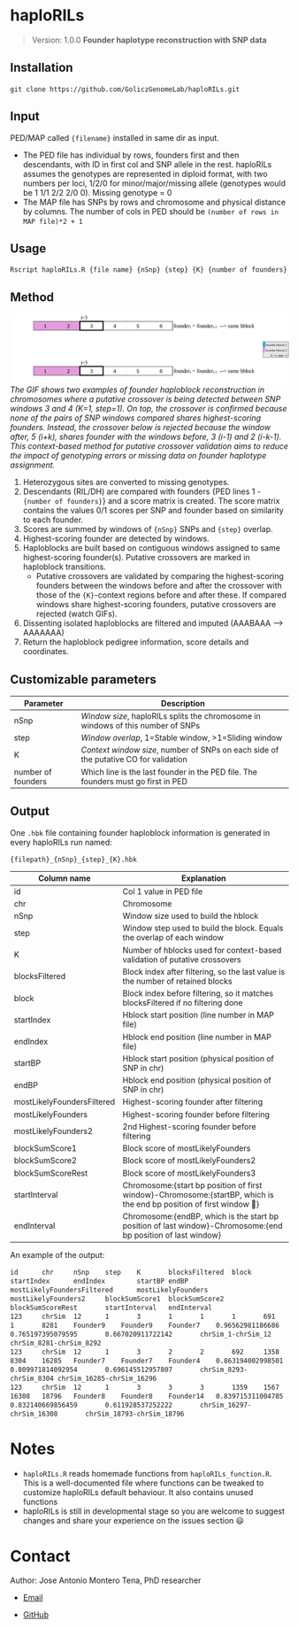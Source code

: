 # haploRILs
> Version: 1.0.0
**Founder haplotype reconstruction with SNP data**
## Installation
```{shell Installation}
git clone https://github.com/GoliczGenomeLab/haploRILs.git
```
## Input
PED/MAP called `{filename}` installed in same dir as input.
- The PED file has individual by rows, founders first and then descendants, with ID in first col and SNP allele in the rest. haploRILs assumes the genotypes are represented in diploid format, with two numbers per loci, 1/2/0 for minor/major/missing allele (genotypes would be 1 1/1 2/2 2/0 0). Missing genotype = 0
- The MAP file has SNPs by rows and chromosome and physical distance by columns. The number of cols in PED should be `(number of rows in MAP file)*2 + 1`

## Usage
```{r Usage}
Rscript haploRILs.R {file name} {nSnp} {step} {K} {number of founders}
```
## Method
![haploblock_reconstruction](combined.gif)
*The GIF shows two examples of founder haploblock reconstruction in chromosomes where a putative crossover is being detected between SNP windows 3 and 4 (K=1, step=1). On top, the crossover is confirmed because none of the pairs of SNP windows compared shares highest-scoring founders. Instead, the crossover below is rejected because the window after, 5 (i+k), shares founder with the windows before, 3 (i-1) and 2 (i-k-1). This context-based method for putative crossover validation aims to reduce the impact of genotyping errors or missing data on founder haplotype assignment.*

1. Heterozygous sites are converted to missing genotypes.
2. Descendants (RIL/DH) are compared with founders {PED lines 1 - `{number of founders}`} and a score matrix is created. The score matrix contains the values 0/1 scores per SNP and founder based on similarity to each founder.
3. Scores are summed by windows of `{nSnp}` SNPs and `{step}` overlap.
4. Highest-scoring founder are detected by windows.
5. Haploblocks are built based on contiguous windows assigned to same highest-scoring founder(s). Putative crossovers are marked in haploblock transitions.
	* Putative crossovers are validated by comparing the highest-scoring founders between the windows before and after the crossover with those of the `{K}`-context regions before and after these. If compared windows share highest-scoring founders, putative crossovers are rejected (watch GIFs).
6. Dissenting isolated haploblocks are filtered and imputed (AAABAAA --> AAAAAAA)
7. Return the haploblock pedigree information, score details and coordinates. 

## Customizable parameters
|Parameter			|Description
|-------------------------------|---------------------------------------------------------------------------------------|
|nSnp                           |*Window size*, haploRILs splits the chromosome in windows of this number of SNPs	|
|step				|*Window overlap*, 1=Stable window, >1=Sliding window					|
|K                              |*Context window size*, number of SNPs on each side of the putative CO for validation	|
|number of founders		|Which line is the last founder in the PED file. The founders must go first in PED	|

## Output
One `.hbk` file containing founder haploblock information is generated in every haploRILs run named:
```{r Output}
{filepath}_{nSnp}_{step}_{K}.hbk
```
|Column name			|Explanation
|-------------------------------|-------------------------------------------------------------------------------|
|id				|Col 1 value in PED file							|
|chr				|Chromosome									|
|nSnp				|Window size used to build the hblock						|
|step				|Window step used to build the block. Equals the overlap of each window		|
|K				|Number of hblocks used for context-based validation of putative crossovers	|
|blocksFiltered			|Block index after filtering, so the last value is the number of retained blocks|
|block				|Block index before filtering, so it matches blocksFiltered if no filtering done|
|startIndex			|Hblock start position (line number in MAP file)				|
|endIndex			|Hblock end position (line number in MAP file)					|
|startBP			|Hblock start position (physical position of SNP in chr)			|
|endBP				|Hblock end position (physical position of SNP in chr)				|
|mostLikelyFoundersFiltered	|Highest-scoring founder after filtering					|
|mostLikelyFounders		|Highest-scoring founder before filtering					|
|mostLikelyFounders2		|2nd Highest-scoring founder before filtering					|
|blockSumScore1			|Block score of mostLikelyFounders						|
|blockSumScore2			|Block score of mostLikelyFounders2						|
|blockSumScoreRest		|Block score of mostLikelyFounders3						|
|startInterval			|Chromosome:{start bp position of first window}-Chromosome:{startBP, which is the end bp position of first window :raised_eyebrow:}
|endInterval			|Chromosome:{endBP, which is the start bp position of last window}-Chromosome:{end bp position of last window}|

An example of the output:
```{r Example output}
id      chr     nSnp    step    K       blocksFiltered  block   startIndex      endIndex        startBP endBP   mostLikelyFoundersFiltered      mostLikelyFounders  mostLikelyFounders2     blockSumScore1  blockSumScore2  blockSumScoreRest       startInterval   endInterval
123     chrSim  12      1       3       1       1       1       691     1       8281    Founder9    Founder9    Founder7    0.96562981186686    0.765197395079595       0.667020911722142       chrSim_1-chrSim_12      chrSim_8281-chrSim_8292
123     chrSim  12      1       3       2       2       692     1358    8304    16285   Founder7    Founder7    Founder4    0.863194002998501   0.809971814092954       0.696145512957807       chrSim_8293-chrSim_8304 chrSim_16285-chrSim_16296
123     chrSim  12      1       3       3       3       1359    1567    16308   18796   Founder8    Founder8    Founder14   0.839715311004785   0.832140669856459       0.611928537252222       chrSim_16297-chrSim_16308       chrSim_18793-chrSim_18796
```
# Notes

- `haploRILs.R` reads homemade functions from `haploRILs_function.R`. This is a well-documented file where functions can be tweaked to customize haploRILs default behaviour. It also contains unused functions
- haploRILs is still in developmental stage so you are welcome to suggest changes and share your experience on the issues section :smiley:

# Contact
Author: Jose Antonio Montero Tena, PhD researcher

- [Email](jose.a.montero-tena@ab.uni-giessen.de)

- [GitHub](https://github.com/jamonterotena)
